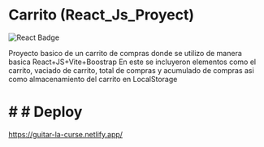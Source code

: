 # Carrito (React_Js_Proyect)

<div style="diplay:flex">
  <img src="https://img.shields.io/badge/React-61DAFB?logo=react&logoColor=000&style=for-the-badge" alt="React Badge">
  
</div>

Proyecto basico de un carrito de compras donde se utilizo de manera basica React+JS+Vite+Boostrap
En este se incluyeron elementos como el carrito, vaciado de carrito, total de compras y acumulado de compras
asi como almacenamiento del carrito en LocalStorage
# # # Deploy 
https://guitar-la-curse.netlify.app/

